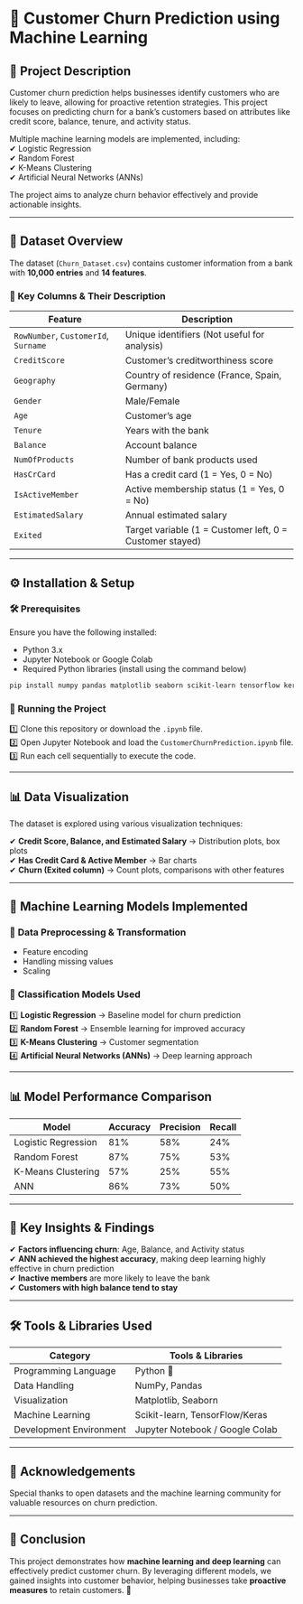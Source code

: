 # 🏦 Customer Churn Prediction using Machine Learning  

## 📌 Project Description  
Customer churn prediction helps businesses identify customers who are likely to leave, allowing for proactive retention strategies. This project focuses on predicting churn for a bank’s customers based on attributes like credit score, balance, tenure, and activity status.  

Multiple machine learning models are implemented, including:  
✔ Logistic Regression  
✔ Random Forest  
✔ K-Means Clustering  
✔ Artificial Neural Networks (ANNs)  

The project aims to analyze churn behavior effectively and provide actionable insights.  

---  

## 💊 Dataset Overview  
The dataset (`Churn_Dataset.csv`) contains customer information from a bank with **10,000 entries** and **14 features**.  

### 🔹 Key Columns & Their Description  

| Feature | Description |
|---------|------------|
| `RowNumber`, `CustomerId`, `Surname` | Unique identifiers (Not useful for analysis) |
| `CreditScore` | Customer’s creditworthiness score |
| `Geography` | Country of residence (France, Spain, Germany) |
| `Gender` | Male/Female |
| `Age` | Customer’s age |
| `Tenure` | Years with the bank |
| `Balance` | Account balance |
| `NumOfProducts` | Number of bank products used |
| `HasCrCard` | Has a credit card (1 = Yes, 0 = No) |
| `IsActiveMember` | Active membership status (1 = Yes, 0 = No) |
| `EstimatedSalary` | Annual estimated salary |
| `Exited` | Target variable (1 = Customer left, 0 = Customer stayed) |

---  

## ⚙️ Installation & Setup  

### 🛠️ Prerequisites  
Ensure you have the following installed:  
- Python 3.x  
- Jupyter Notebook or Google Colab  
- Required Python libraries (install using the command below)  

```bash
pip install numpy pandas matplotlib seaborn scikit-learn tensorflow keras
```

### 🚀 Running the Project  
1️⃣ Clone this repository or download the `.ipynb` file.  
2️⃣ Open Jupyter Notebook and load the `CustomerChurnPrediction.ipynb` file.  
3️⃣ Run each cell sequentially to execute the code.  

---  

## 📊 Data Visualization  
The dataset is explored using various visualization techniques:  

✔ **Credit Score, Balance, and Estimated Salary** → Distribution plots, box plots  
✔ **Has Credit Card & Active Member** → Bar charts  
✔ **Churn (Exited column)** → Count plots, comparisons with other features  

---  

## 🤖 Machine Learning Models Implemented  

### 🔹 **Data Preprocessing & Transformation**  
- Feature encoding  
- Handling missing values  
- Scaling  

### 🔹 **Classification Models Used**  
1️⃣ **Logistic Regression** → Baseline model for churn prediction  
2️⃣ **Random Forest** → Ensemble learning for improved accuracy  
3️⃣ **K-Means Clustering** → Customer segmentation  
4️⃣ **Artificial Neural Networks (ANNs)** → Deep learning approach  

---  

## 📊 Model Performance Comparison  

| Model | Accuracy | Precision | Recall |
|--------|---------|-----------|---------|
| Logistic Regression | 81% | 58% | 24% |
| Random Forest | 87% | 75% | 53% |
| K-Means Clustering | 57% | 25% | 55% |
| ANN | 86% | 73% | 50% |

---  

## 📌 Key Insights & Findings  
✔ **Factors influencing churn**: Age, Balance, and Activity status  
✔ **ANN achieved the highest accuracy**, making deep learning highly effective in churn prediction  
✔ **Inactive members** are more likely to leave the bank  
✔ **Customers with high balance tend to stay**  

---  

## 🛠️ Tools & Libraries Used  

| Category | Tools & Libraries |
|------------|----------------|
| Programming Language | Python 🐍 |
| Data Handling | NumPy, Pandas |
| Visualization | Matplotlib, Seaborn |
| Machine Learning | Scikit-learn, TensorFlow/Keras |
| Development Environment | Jupyter Notebook / Google Colab |

---  

## 🙏 Acknowledgements  
Special thanks to open datasets and the machine learning community for valuable resources on churn prediction.  

---  

## 📢 Conclusion  
This project demonstrates how **machine learning and deep learning** can effectively predict customer churn. By leveraging different models, we gained insights into customer behavior, helping businesses take **proactive measures** to retain customers. 🚀  

